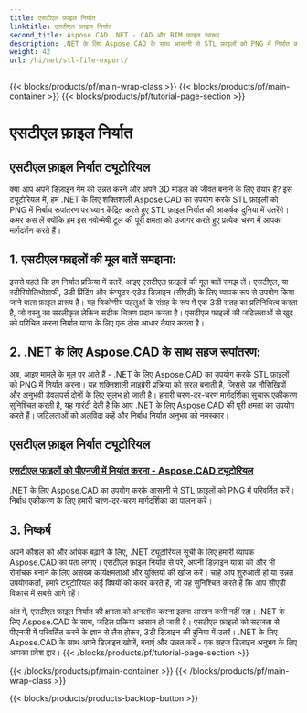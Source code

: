 ```yaml
---
title: एसटीएल फ़ाइल निर्यात
linktitle: एसटीएल फ़ाइल निर्यात
second_title: Aspose.CAD .NET - CAD और BIM फ़ाइल स्वरूप
description: .NET के लिए Aspose.CAD के साथ आसानी से STL फ़ाइलों को PNG में निर्यात करें। हमारी चरण-दर-चरण मार्गदर्शिका निर्बाध एकीकरण सुनिश्चित करती है। .NET ट्यूटोरियल के लिए Aspose.CAD के माध्यम से सीखें।
weight: 42
url: /hi/net/stl-file-export/
---
```


{{< blocks/products/pf/main-wrap-class >}}
{{< blocks/products/pf/main-container >}}
{{< blocks/products/pf/tutorial-page-section >}}

# एसटीएल फ़ाइल निर्यात


## एसटीएल फ़ाइल निर्यात ट्यूटोरियल

क्या आप अपने डिज़ाइन गेम को उन्नत करने और अपने 3D मॉडल को जीवंत बनाने के लिए तैयार हैं? इस ट्यूटोरियल में, हम .NET के लिए शक्तिशाली Aspose.CAD का उपयोग करके STL फ़ाइलों को PNG में निर्बाध रूपांतरण पर ध्यान केंद्रित करते हुए STL फ़ाइल निर्यात की आकर्षक दुनिया में उतरेंगे। कमर कस लें क्योंकि हम इस नवोन्मेषी टूल की पूरी क्षमता को उजागर करते हुए प्रत्येक चरण में आपका मार्गदर्शन करते हैं।

## 1. एसटीएल फाइलों की मूल बातें समझना:

इससे पहले कि हम निर्यात प्रक्रिया में उतरें, आइए एसटीएल फ़ाइलों की मूल बातें समझ लें। एसटीएल, या स्टीरियोलिथोग्राफी, 3डी प्रिंटिंग और कंप्यूटर-एडेड डिज़ाइन (सीएडी) के लिए व्यापक रूप से उपयोग किया जाने वाला फ़ाइल प्रारूप है। यह त्रिकोणीय पहलुओं के संग्रह के रूप में एक 3डी सतह का प्रतिनिधित्व करता है, जो वस्तु का सरलीकृत लेकिन सटीक चित्रण प्रदान करता है। एसटीएल फाइलों की जटिलताओं से खुद को परिचित करना निर्यात यात्रा के लिए एक ठोस आधार तैयार करता है।

## 2. .NET के लिए Aspose.CAD के साथ सहज रूपांतरण:

अब, आइए मामले के मूल पर आते हैं - .NET के लिए Aspose.CAD का उपयोग करके STL फ़ाइलों को PNG में निर्यात करना। यह शक्तिशाली लाइब्रेरी प्रक्रिया को सरल बनाती है, जिससे यह नौसिखियों और अनुभवी डेवलपर्स दोनों के लिए सुलभ हो जाती है। हमारी चरण-दर-चरण मार्गदर्शिका सुचारू एकीकरण सुनिश्चित करती है, यह गारंटी देती है कि आप .NET के लिए Aspose.CAD की पूरी क्षमता का उपयोग करते हैं। जटिलताओं को अलविदा कहें और निर्बाध निर्यात अनुभव को नमस्कार।

## एसटीएल फ़ाइल निर्यात ट्यूटोरियल
### [एसटीएल फाइलों को पीएनजी में निर्यात करना - Aspose.CAD ट्यूटोरियल](./exporting-stl-files-to-png/)
.NET के लिए Aspose.CAD का उपयोग करके आसानी से STL फ़ाइलों को PNG में परिवर्तित करें। निर्बाध एकीकरण के लिए हमारी चरण-दर-चरण मार्गदर्शिका का पालन करें।

## 3. निष्कर्ष

अपने कौशल को और अधिक बढ़ाने के लिए, .NET ट्यूटोरियल सूची के लिए हमारी व्यापक Aspose.CAD का पता लगाएं। एसटीएल फ़ाइल निर्यात से परे, अपनी डिज़ाइन यात्रा को और भी रोमांचक बनाने के लिए असंख्य कार्यक्षमताओं और युक्तियों की खोज करें। चाहे आप शुरुआती हों या उन्नत उपयोगकर्ता, हमारे ट्यूटोरियल कई विषयों को कवर करते हैं, जो यह सुनिश्चित करते हैं कि आप सीएडी विकास में सबसे आगे रहें।

अंत में, एसटीएल फ़ाइल निर्यात की क्षमता को अनलॉक करना इतना आसान कभी नहीं रहा। .NET के लिए Aspose.CAD के साथ, जटिल प्रक्रिया आसान हो जाती है। एसटीएल फ़ाइलों को सहजता से पीएनजी में परिवर्तित करने के ज्ञान से लैस होकर, 3डी डिज़ाइन की दुनिया में उतरें। .NET के लिए Aspose.CAD के साथ अपने डिज़ाइन खोजें, बनाएं और उन्नत करें - एक सहज डिज़ाइन अनुभव के लिए आपका प्रवेश द्वार।
{{< /blocks/products/pf/tutorial-page-section >}}

{{< /blocks/products/pf/main-container >}}
{{< /blocks/products/pf/main-wrap-class >}}

{{< blocks/products/products-backtop-button >}}
